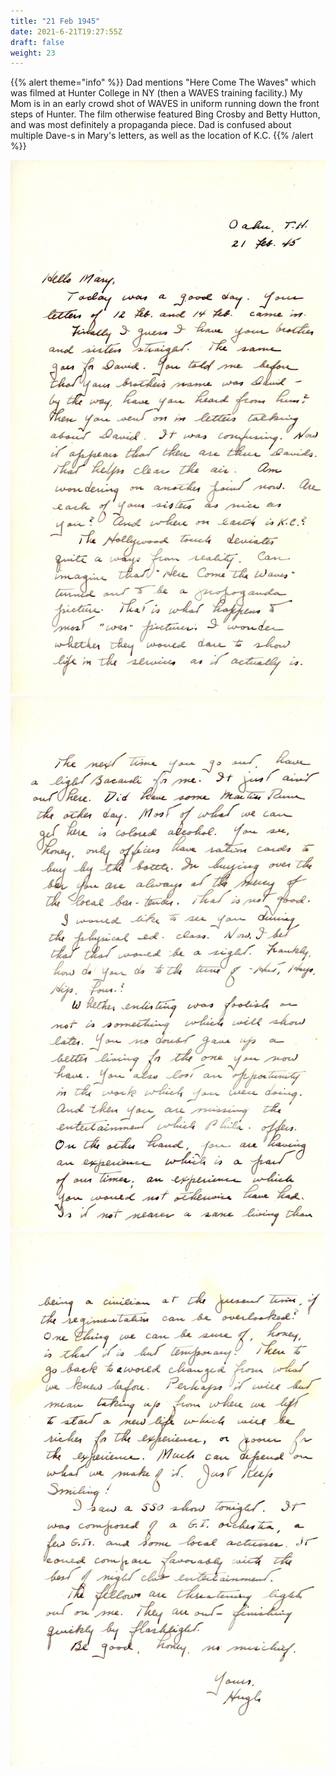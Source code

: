 ```yaml
---
title: "21 Feb 1945"
date: 2021-6-21T19:27:55Z
draft: false
weight: 23
---
```

 {{% alert theme="info" %}} Dad mentions "Here Come The Waves" which was filmed at Hunter College in NY (then a WAVES training facility.)  My Mom is in an early crowd shot of WAVES in uniform running down the front steps of Hunter.  The film otherwise featured Bing Crosby and Betty Hutton, and was most definitely a propaganda piece. Dad is confused about multiple Dave-s in Mary's letters, as well as the location of K.C. {{% /alert %}}

![page 1](img060.jpg)
![page 2](img061.jpg)
![page 3](img062.jpg)


